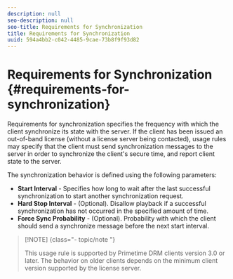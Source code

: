 ```yaml
---
description: null
seo-description: null
seo-title: Requirements for Synchronization
title: Requirements for Synchronization
uuid: 594a4bb2-c042-4485-9cae-73b8f9f93d82
---
```


# Requirements for Synchronization {#requirements-for-synchronization}

Requirements for synchronization specifies the frequency with which the client synchronize its state with the server. If the client has been issued an out-of-band license (without a license server being contacted), usage rules may specify that the client must send synchronization messages to the server in order to synchronize the client's secure time, and report client state to the server.

The synchronization behavior is defined using the following parameters:

* **Start Interval** - Specifies how long to wait after the last successful synchronization to start another synchronization request. 
* **Hard Stop Interval** - (Optional). Disallow playback if a successful synchronization has not occurred in the specified amount of time. 
* **Force Sync Probability** - (Optional). Probability with which the client should send a synchronize message before the next start interval.

>[!NOTE] {class="- topic/note "}
>
>This usage rule is supported by Primetime DRM clients version 3.0 or later. The behavior on older clients depends on the minimum client version supported by the license server.

